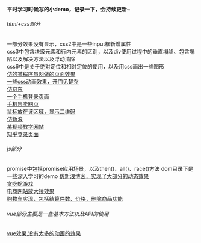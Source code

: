 #### 平时学习时候写的小demo，记录一下，会持续更新~
###### html+css部分
 一部分效果没有显示，css2中是一些input框新增属性<br>
 css3中包含块级元素和行内元素的区别，以及div使用过程中的垂直塌陷、包含塌陷以及解决方法以及浮动清除<br>
 css6中是关于绝对定位和相对定位的使用，以及用css画出一些图形<br>
[仿的某程序员网做的页面效果](http://maoyaoya.github.io/study/html+css/black)<br>
[一些css动画效果，开门见楚乔](http://maoyaoya.github.io/study/html+css/css8)<br>
[仿京东](http://maoyaoya.github.io/study/html+css/jd)<br>
[一个手机登录页面](http://maoyaoya.github.io/study/html+css/login)<br>
[手机售卖网页](http://maoyaoya.github.io/study/html+css/phone)<br>
[鼠标放在该区域，显示二维码](http://maoyaoya.github.io/study/html+css/scan)<br>
[仿新浪](http://maoyaoya.github.io/study/html+css/xinlang)<br>
[某视频教学网站](http://maoyaoya.github.io/study/html+css/xuecheng)<br>
[知乎登录页面](http://maoyaoya.github.io/study/html+css/zhihu)<br>
###### js部分
 promise中包括promise应用场景，以及then()、all()、race()方法
 dom目录下是一些深入学习的demo
 [仿新浪博客，实现了大部分的动态效果](http://maoyaoya.github.io/study/js/sina)<br>
 [贪吃蛇游戏](http://maoyaoya.github.io/study/js/sina)<br>
 [电商网站放大镜效果](http://maoyaoya.github.io/study/js/放大镜)<br>
 [购物车实现，包括结算件数、价格，删除商品功能](http://maoyaoya.github.io/study/js/购物车)<br>
###### vue部分主要是一些基本方法以及API的使用
[vue效果,没有太多的动画的效果](http://maoyaoya.github.io/study/vue)
